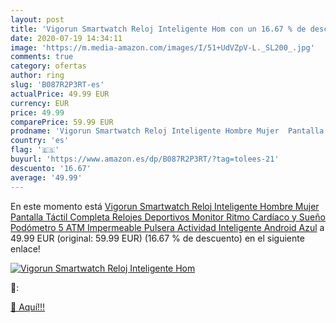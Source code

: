 ```yaml
---
layout: post
title: 'Vigorun Smartwatch Reloj Inteligente Hom con un 16.67 % de descuento'
date: 2020-07-19 14:34:11
image: 'https://m.media-amazon.com/images/I/51+UdVZpV-L._SL200_.jpg'
comments: true
category: ofertas
author: ring
slug: 'B087R2P3RT-es'
actualPrice: 49.99 EUR
currency: EUR
price: 49.99
comparePrice: 59.99 EUR
prodname: 'Vigorun Smartwatch Reloj Inteligente Hombre Mujer  Pantalla Táctil Completa Relojes Deportivos  Monitor Ritmo Cardíaco y Sueño  Podómetro  5 ATM Impermeable Pulsera Actividad Inteligente Android Azul'
country: 'es'
flag: '🇪🇸'
buyurl: 'https://www.amazon.es/dp/B087R2P3RT/?tag=tolees-21'
descuento: '16.67'
average: '49.99'
---
```


En este momento está [Vigorun Smartwatch Reloj Inteligente Hombre Mujer  Pantalla Táctil Completa Relojes Deportivos  Monitor Ritmo Cardíaco y Sueño  Podómetro  5 ATM Impermeable Pulsera Actividad Inteligente Android Azul](https://www.amazon.es/dp/B087R2P3RT/?tag=tolees-21) a 49.99 EUR (original: 59.99 EUR) (16.67 %  de descuento) en el siguiente enlace!

[![Vigorun Smartwatch Reloj Inteligente Hom](https://m.media-amazon.com/images/I/51+UdVZpV-L._SL200_.jpg)](https://www.amazon.es/dp/B087R2P3RT/?tag=tolees-21)

🔎:


[🛒 Aquí!!!](https://www.amazon.es/dp/B087R2P3RT/?tag=tolees-21)
